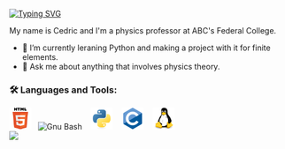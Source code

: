 [![Typing SVG](https://readme-typing-svg.herokuapp.com?font=Fira+Code&size=30&pause=1000&color=38C2FF&width=435&lines=Hi+there+%F0%9F%91%8B)](https://git.io/typing-svg)

My name is Cedric and I'm a physics professor at ABC's Federal College.

- 🔭 I’m currently leraning Python and making a project with it for finite elements.
- 💬 Ask me about anything that involves physics theory.

<h3 align="left">🛠️ Languages and Tools:</h3>
<div align="left">
  <img src="https://raw.githubusercontent.com/devicons/devicon/master/icons/html5/html5-original-wordmark.svg" alt="HTML" width="40" height="40"/>‎ ‎ ‎ ‎<img src="https://upload.wikimedia.org/wikipedia/commons/4/4b/Bash_Logo_Colored.svg" alt="Gnu Bash" width="40" height="40"/> ‎ ‎ ‎‎ <img src="https://raw.githubusercontent.com/devicons/devicon/master/icons/python/python-original.svg" alt="python" width="40" height="40"/> ‎ ‎ ‎‎ <img src="https://raw.githubusercontent.com/devicons/devicon/master/icons/c/c-original.svg" alt="c" width="40" height="40"/> ‎ ‎ ‎‎ <img src="https://raw.githubusercontent.com/devicons/devicon/master/icons/linux/linux-original.svg" alt="linux" width="40" height="40"/>
</div>

<!--GitHub stats  and theme synchronization with OS-->
<picture>
  <source
    srcset="https://github-readme-stats.vercel.app/api?username=cedricrocha&hide_border=true&theme=github_dark&hide=contribs&show_icons=true"
    media="(prefers-color-scheme: dark)"
  />
  <source
    srcset="https://github-readme-stats.vercel.app/api?username=cedricrocha&hide_border=true&hide=contribs&show_icons=true"
    media="(prefers-color-scheme: light), (prefers-color-scheme: no-preference)"
  />
  <img src="https://github-readme-stats.vercel.app/api?username=cedricrocha&hide_border=true&theme=github_dark&hide=contribs&show_icons=true" />
</picture>
